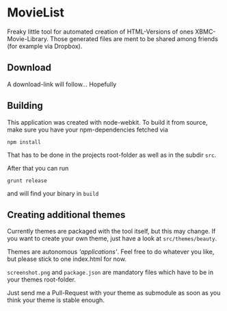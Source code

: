 # MovieList

Freaky little tool for automated creation of HTML-Versions of ones XBMC-Movie-Library.
Those generated files are ment to be shared among friends (for example via Dropbox).

## Download

A download-link will follow... Hopefully

## Building

This application was created with node-webkit. To build it from source, make sure
you have your npm-dependencies fetched via

    npm install

That has to be done in the projects root-folder as well as in the subdir `src`.

After that you can run
    
    grunt release

and will find your binary in `build`

## Creating additional themes

Currently themes are packaged with the tool itself, but this may change. If
you want to create your own theme, just have a look at `src/themes/beauty`.

Themes are autonomous *'applications'*. Feel free to do whatever you like, but please
stick to one index.html for now.

`screenshot.png` and `package.json` are mandatory files which have to be in your themes root-folder.

Just send me a Pull-Request with your theme as submodule as soon as you think your theme is
stable enough.